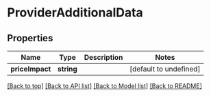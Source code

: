 # ProviderAdditionalData

## Properties

|Name | Type | Description | Notes|
|------------ | ------------- | ------------- | -------------|
|**priceImpact** | **string** |  | [default to undefined]|




[[Back to top]](#) [[Back to API list]](../../README.md#documentation-for-api-endpoints) [[Back to Model list]](../../README.md#documentation-for-models) [[Back to README]](../../README.md)
